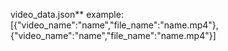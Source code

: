 video_data.json**
example:
[{"video_name":"name","file_name":"name.mp4"},{"video_name":"name","file_name":"name.mp4"}]

